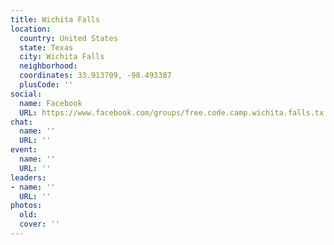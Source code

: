 ```yaml
---
title: Wichita Falls
location:
  country: United States
  state: Texas
  city: Wichita Falls
  neighborhood: 
  coordinates: 33.913709, -98.493387
  plusCode: ''
social:
  name: Facebook
  URL: https://www.facebook.com/groups/free.code.camp.wichita.falls.tx
chat:
  name: ''
  URL: ''
event:
  name: ''
  URL: ''
leaders:
- name: ''
  URL: ''
photos:
  old: 
  cover: ''
---
```

